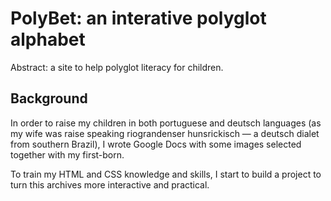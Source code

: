 # PolyBet: an interative polyglot alphabet
Abstract: a site to help polyglot literacy for children.

## Background
In order to raise my children in both portuguese and deutsch languages (as my wife was raise speaking riograndenser hunsrickisch — a deutsch dialet from southern Brazil), I wrote Google Docs with some images selected together with my first-born.

To train my HTML and CSS knowledge and skills, I start to build a project to turn this archives more interactive and practical.
